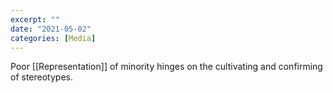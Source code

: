 ```yaml
---
excerpt: ""
date: "2021-05-02"
categories: [Media]
---
```

Poor [[Representation]] of minority hinges on the cultivating and confirming of stereotypes. 
